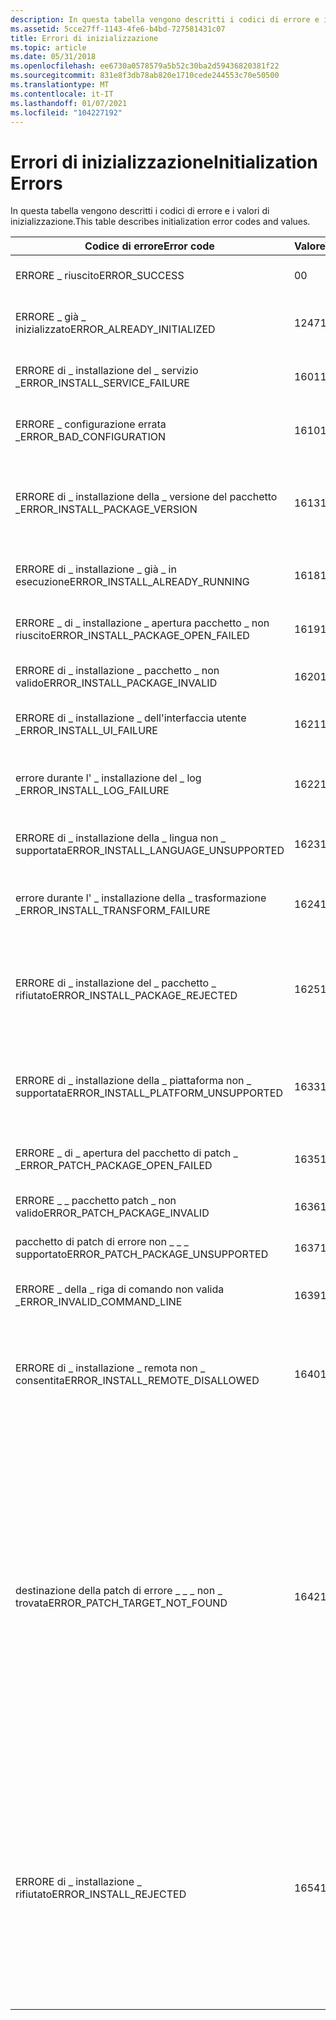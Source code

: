 ```yaml
---
description: In questa tabella vengono descritti i codici di errore e i valori di inizializzazione.
ms.assetid: 5cce27ff-1143-4fe6-b4bd-727581431c07
title: Errori di inizializzazione
ms.topic: article
ms.date: 05/31/2018
ms.openlocfilehash: ee6730a0578579a5b52c30ba2d59436820381f22
ms.sourcegitcommit: 831e8f3db78ab820e1710cede244553c70e50500
ms.translationtype: MT
ms.contentlocale: it-IT
ms.lasthandoff: 01/07/2021
ms.locfileid: "104227192"
---
```

# <a name="initialization-errors"></a><span data-ttu-id="74c4c-103">Errori di inizializzazione</span><span class="sxs-lookup"><span data-stu-id="74c4c-103">Initialization Errors</span></span>

<span data-ttu-id="74c4c-104">In questa tabella vengono descritti i codici di errore e i valori di inizializzazione.</span><span class="sxs-lookup"><span data-stu-id="74c4c-104">This table describes initialization error codes and values.</span></span>



| <span data-ttu-id="74c4c-105">Codice di errore</span><span class="sxs-lookup"><span data-stu-id="74c4c-105">Error code</span></span>                            | <span data-ttu-id="74c4c-106">Valore</span><span class="sxs-lookup"><span data-stu-id="74c4c-106">Value</span></span> | <span data-ttu-id="74c4c-107">Errore</span><span class="sxs-lookup"><span data-stu-id="74c4c-107">Error</span></span>                                                                                                                                                                                                                                                                         |
|---------------------------------------|-------|-------------------------------------------------------------------------------------------------------------------------------------------------------------------------------------------------------------------------------------------------------------------------------|
| <span data-ttu-id="74c4c-108">ERRORE \_ riuscito</span><span class="sxs-lookup"><span data-stu-id="74c4c-108">ERROR\_SUCCESS</span></span>                        | <span data-ttu-id="74c4c-109">0</span><span class="sxs-lookup"><span data-stu-id="74c4c-109">0</span></span>     | <span data-ttu-id="74c4c-110">Inizializzazione completata</span><span class="sxs-lookup"><span data-stu-id="74c4c-110">Initialization complete</span></span>                                                                                                                                                                                                                                                       |
| <span data-ttu-id="74c4c-111">ERRORE \_ già \_ inizializzato</span><span class="sxs-lookup"><span data-stu-id="74c4c-111">ERROR\_ALREADY\_INITIALIZED</span></span>           | <span data-ttu-id="74c4c-112">1247</span><span class="sxs-lookup"><span data-stu-id="74c4c-112">1247</span></span>  | <span data-ttu-id="74c4c-113">Il programma di installazione è già inizializzato</span><span class="sxs-lookup"><span data-stu-id="74c4c-113">The installer is already initialized</span></span>                                                                                                                                                                                                                                          |
| <span data-ttu-id="74c4c-114">ERRORE di \_ installazione del \_ servizio \_</span><span class="sxs-lookup"><span data-stu-id="74c4c-114">ERROR\_INSTALL\_SERVICE\_FAILURE</span></span>      | <span data-ttu-id="74c4c-115">1601</span><span class="sxs-lookup"><span data-stu-id="74c4c-115">1601</span></span>  | <span data-ttu-id="74c4c-116">Non è possibile accedere al server di installazione</span><span class="sxs-lookup"><span data-stu-id="74c4c-116">Install server could not be accessed</span></span>                                                                                                                                                                                                                                          |
| <span data-ttu-id="74c4c-117">ERRORE \_ configurazione errata \_</span><span class="sxs-lookup"><span data-stu-id="74c4c-117">ERROR\_BAD\_CONFIGURATION</span></span>             | <span data-ttu-id="74c4c-118">1610</span><span class="sxs-lookup"><span data-stu-id="74c4c-118">1610</span></span>  | <span data-ttu-id="74c4c-119">I dati di configurazione sono danneggiati</span><span class="sxs-lookup"><span data-stu-id="74c4c-119">Configuration data is corrupt</span></span>                                                                                                                                                                                                                                                 |
| <span data-ttu-id="74c4c-120">ERRORE di \_ installazione della \_ versione del pacchetto \_</span><span class="sxs-lookup"><span data-stu-id="74c4c-120">ERROR\_INSTALL\_PACKAGE\_VERSION</span></span>      | <span data-ttu-id="74c4c-121">1613</span><span class="sxs-lookup"><span data-stu-id="74c4c-121">1613</span></span>  | <span data-ttu-id="74c4c-122">La versione del programma di installazione non supporta il formato database</span><span class="sxs-lookup"><span data-stu-id="74c4c-122">Installer version does not support database format</span></span>                                                                                                                                                                                                                            |
| <span data-ttu-id="74c4c-123">ERRORE di \_ installazione \_ già \_ in esecuzione</span><span class="sxs-lookup"><span data-stu-id="74c4c-123">ERROR\_INSTALL\_ALREADY\_RUNNING</span></span>      | <span data-ttu-id="74c4c-124">1618</span><span class="sxs-lookup"><span data-stu-id="74c4c-124">1618</span></span>  | <span data-ttu-id="74c4c-125">È già in corso un'installazione</span><span class="sxs-lookup"><span data-stu-id="74c4c-125">An installation is already in progress</span></span>                                                                                                                                                                                                                                        |
| <span data-ttu-id="74c4c-126">ERRORE \_ di \_ installazione \_ apertura pacchetto \_ non riuscito</span><span class="sxs-lookup"><span data-stu-id="74c4c-126">ERROR\_INSTALL\_PACKAGE\_OPEN\_FAILED</span></span> | <span data-ttu-id="74c4c-127">1619</span><span class="sxs-lookup"><span data-stu-id="74c4c-127">1619</span></span>  | <span data-ttu-id="74c4c-128">Non è stato possibile aprire il database</span><span class="sxs-lookup"><span data-stu-id="74c4c-128">Database could not be opened</span></span>                                                                                                                                                                                                                                                  |
| <span data-ttu-id="74c4c-129">ERRORE di \_ installazione \_ pacchetto \_ non valido</span><span class="sxs-lookup"><span data-stu-id="74c4c-129">ERROR\_INSTALL\_PACKAGE\_INVALID</span></span>      | <span data-ttu-id="74c4c-130">1620</span><span class="sxs-lookup"><span data-stu-id="74c4c-130">1620</span></span>  | <span data-ttu-id="74c4c-131">Database incompatibile</span><span class="sxs-lookup"><span data-stu-id="74c4c-131">Incompatible database</span></span>                                                                                                                                                                                                                                                         |
| <span data-ttu-id="74c4c-132">ERRORE di \_ installazione \_ dell'interfaccia utente \_</span><span class="sxs-lookup"><span data-stu-id="74c4c-132">ERROR\_INSTALL\_UI\_FAILURE</span></span>           | <span data-ttu-id="74c4c-133">1621</span><span class="sxs-lookup"><span data-stu-id="74c4c-133">1621</span></span>  | <span data-ttu-id="74c4c-134">Impossibile inizializzare l'interfaccia del gestore</span><span class="sxs-lookup"><span data-stu-id="74c4c-134">Could not initialize handler interface</span></span>                                                                                                                                                                                                                                        |
| <span data-ttu-id="74c4c-135">errore durante l' \_ installazione del \_ log \_</span><span class="sxs-lookup"><span data-stu-id="74c4c-135">ERROR\_INSTALL\_LOG\_FAILURE</span></span>          | <span data-ttu-id="74c4c-136">1622</span><span class="sxs-lookup"><span data-stu-id="74c4c-136">1622</span></span>  | <span data-ttu-id="74c4c-137">Non è stato possibile aprire il file di log in modalità richiesta</span><span class="sxs-lookup"><span data-stu-id="74c4c-137">Could not open log file in requested mode</span></span>                                                                                                                                                                                                                                     |
| <span data-ttu-id="74c4c-138">ERRORE di \_ installazione della \_ lingua non \_ supportata</span><span class="sxs-lookup"><span data-stu-id="74c4c-138">ERROR\_INSTALL\_LANGUAGE\_UNSUPPORTED</span></span> | <span data-ttu-id="74c4c-139">1623</span><span class="sxs-lookup"><span data-stu-id="74c4c-139">1623</span></span>  | <span data-ttu-id="74c4c-140">Non sono state trovate lingue accettabili</span><span class="sxs-lookup"><span data-stu-id="74c4c-140">No acceptable language could be found</span></span>                                                                                                                                                                                                                                         |
| <span data-ttu-id="74c4c-141">errore durante l' \_ installazione della \_ trasformazione \_</span><span class="sxs-lookup"><span data-stu-id="74c4c-141">ERROR\_INSTALL\_TRANSFORM\_FAILURE</span></span>    | <span data-ttu-id="74c4c-142">1624</span><span class="sxs-lookup"><span data-stu-id="74c4c-142">1624</span></span>  | <span data-ttu-id="74c4c-143">Impossibile eseguire il merge della trasformazione del database</span><span class="sxs-lookup"><span data-stu-id="74c4c-143">Database transform failed to merge</span></span>                                                                                                                                                                                                                                            |
| <span data-ttu-id="74c4c-144">ERRORE di \_ installazione del \_ pacchetto \_ rifiutato</span><span class="sxs-lookup"><span data-stu-id="74c4c-144">ERROR\_INSTALL\_PACKAGE\_REJECTED</span></span>     | <span data-ttu-id="74c4c-145">1625</span><span class="sxs-lookup"><span data-stu-id="74c4c-145">1625</span></span>  | <span data-ttu-id="74c4c-146">Questa installazione non è consentita dai criteri di sistema.</span><span class="sxs-lookup"><span data-stu-id="74c4c-146">This installation is forbidden by system policy.</span></span> <span data-ttu-id="74c4c-147">Contattare l'amministratore del sistema.</span><span class="sxs-lookup"><span data-stu-id="74c4c-147">Contact your system administrator.</span></span>                                                                                                                                                                                           |
| <span data-ttu-id="74c4c-148">ERRORE di \_ installazione della \_ piattaforma non \_ supportata</span><span class="sxs-lookup"><span data-stu-id="74c4c-148">ERROR\_INSTALL\_PLATFORM\_UNSUPPORTED</span></span> | <span data-ttu-id="74c4c-149">1633</span><span class="sxs-lookup"><span data-stu-id="74c4c-149">1633</span></span>  | <span data-ttu-id="74c4c-150">La piattaforma specificata dalla proprietà di [**Riepilogo del modello**](template-summary.md) non è supportata.</span><span class="sxs-lookup"><span data-stu-id="74c4c-150">The platform specified by the [**Template Summary**](template-summary.md) property is not supported.</span></span>                                                                                                                                                                         |
| <span data-ttu-id="74c4c-151">ERRORE \_ di \_ apertura del pacchetto di patch \_ \_</span><span class="sxs-lookup"><span data-stu-id="74c4c-151">ERROR\_PATCH\_PACKAGE\_OPEN\_FAILED</span></span>   | <span data-ttu-id="74c4c-152">1635</span><span class="sxs-lookup"><span data-stu-id="74c4c-152">1635</span></span>  | <span data-ttu-id="74c4c-153">Non è stato possibile aprire il pacchetto di patch</span><span class="sxs-lookup"><span data-stu-id="74c4c-153">Patch package could not be opened</span></span>                                                                                                                                                                                                                                             |
| <span data-ttu-id="74c4c-154">ERRORE \_ \_ pacchetto patch \_ non valido</span><span class="sxs-lookup"><span data-stu-id="74c4c-154">ERROR\_PATCH\_PACKAGE\_INVALID</span></span>        | <span data-ttu-id="74c4c-155">1636</span><span class="sxs-lookup"><span data-stu-id="74c4c-155">1636</span></span>  | <span data-ttu-id="74c4c-156">Pacchetto di patch non valido.</span><span class="sxs-lookup"><span data-stu-id="74c4c-156">Patch package invalid.</span></span>                                                                                                                                                                                                                                                        |
| <span data-ttu-id="74c4c-157">pacchetto di patch di errore non \_ \_ \_ supportato</span><span class="sxs-lookup"><span data-stu-id="74c4c-157">ERROR\_PATCH\_PACKAGE\_UNSUPPORTED</span></span>    | <span data-ttu-id="74c4c-158">1637</span><span class="sxs-lookup"><span data-stu-id="74c4c-158">1637</span></span>  | <span data-ttu-id="74c4c-159">Pacchetto di patch non supportato</span><span class="sxs-lookup"><span data-stu-id="74c4c-159">Patch package unsupported</span></span>                                                                                                                                                                                                                                                     |
| <span data-ttu-id="74c4c-160">ERRORE \_ della \_ riga di comando non valida \_</span><span class="sxs-lookup"><span data-stu-id="74c4c-160">ERROR\_INVALID\_COMMAND\_LINE</span></span>         | <span data-ttu-id="74c4c-161">1639</span><span class="sxs-lookup"><span data-stu-id="74c4c-161">1639</span></span>  | <span data-ttu-id="74c4c-162">Sintassi della riga di comando non valida</span><span class="sxs-lookup"><span data-stu-id="74c4c-162">Invalid command line syntax</span></span>                                                                                                                                                                                                                                                   |
| <span data-ttu-id="74c4c-163">ERRORE di \_ installazione \_ remota non \_ consentita</span><span class="sxs-lookup"><span data-stu-id="74c4c-163">ERROR\_INSTALL\_REMOTE\_DISALLOWED</span></span>    | <span data-ttu-id="74c4c-164">1640</span><span class="sxs-lookup"><span data-stu-id="74c4c-164">1640</span></span>  | <span data-ttu-id="74c4c-165">L'installazione da una sessione client di Servizi terminal non è consentita per l'utente corrente.</span><span class="sxs-lookup"><span data-stu-id="74c4c-165">Installation from a Terminal Services client session not permitted for current user.</span></span>                                                                                                                                                                                          |
| <span data-ttu-id="74c4c-166">destinazione della patch di errore \_ \_ \_ non \_ trovata</span><span class="sxs-lookup"><span data-stu-id="74c4c-166">ERROR\_PATCH\_TARGET\_NOT\_FOUND</span></span>      | <span data-ttu-id="74c4c-167">1642</span><span class="sxs-lookup"><span data-stu-id="74c4c-167">1642</span></span>  | <span data-ttu-id="74c4c-168">Il programma di installazione non è in grado di installare la patch di aggiornamento perché il programma da aggiornare potrebbe essere mancante o la patch di aggiornamento aggiorna una versione diversa del programma.</span><span class="sxs-lookup"><span data-stu-id="74c4c-168">The installer cannot install the upgrade patch because the program being upgraded may be missing or the upgrade patch updates a different version of the program.</span></span> <span data-ttu-id="74c4c-169">Verificare che il programma da aggiornare esista nel computer in uso e che si disponga della patch di aggiornamento corretta.</span><span class="sxs-lookup"><span data-stu-id="74c4c-169">Verify that the program to be upgraded exists on your computer and that you have the correct upgrade patch.</span></span> |
| <span data-ttu-id="74c4c-170">ERRORE di \_ installazione \_ rifiutato</span><span class="sxs-lookup"><span data-stu-id="74c4c-170">ERROR\_INSTALL\_REJECTED</span></span>              | <span data-ttu-id="74c4c-171">1654</span><span class="sxs-lookup"><span data-stu-id="74c4c-171">1654</span></span>  | <span data-ttu-id="74c4c-172">L'app che si sta tentando di eseguire non è supportata in questa versione di Windows.</span><span class="sxs-lookup"><span data-stu-id="74c4c-172">The app that you are trying to run is not supported on this version of Windows.</span></span> <span data-ttu-id="74c4c-173">Non è possibile installare un pacchetto di Windows Installer, una patch o una trasformazione che non è stata firmata da Microsoft in un computer ARM.</span><span class="sxs-lookup"><span data-stu-id="74c4c-173">A Windows Installer package, patch, or transform that has not been signed by Microsoft cannot be installed on an ARM computer.</span></span>                                                                |



 

 

 



